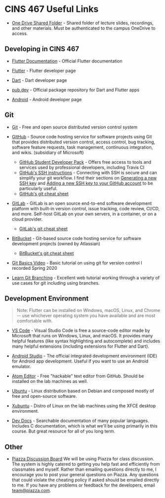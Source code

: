 # CINS 467 Useful Links

* [One Drive Shared Folder](https://csuchico-my.sharepoint.com/:f:/g/personal/bcdixon_csuchico_edu/EsAxYadcodVAjAqaphHA3MsBkSiZFnz0p4TDsXQt_l_9PQ?e=nGfEw5) - Shared folder of lecture slides, recordings, and other materials. Must be authenticated to the campus OneDrive to access.

## Developing in CINS 467

* [Flutter Documentation](https://docs.flutter.dev/) - Official Flutter documentation

* [Flutter](https://flutter.dev/) - Flutter developer page

* [Dart](https://dart.dev/) - Dart developer page

* [pub.dev](https://pub.dev/) - Official package repository for Dart and Flutter apps

* [Android](https://developer.android.com) - Android developer page

## Git

* [Git](https://git-scm.com/) - Free and open source distributed version control system

* [GitHub](https://github.com) - Source code hosting service for software projects using Git that provides distributed version control, access control, bug tracking, software feature requests, task management, continuous integration, and wikis. (subsidiary of Microsoft)
  * [GitHub Student Developer Pack](https://education.github.com/pack) - Offers free access to tools and services used by professional developers, including Travis CI
  * [GitHub's SSH instructions](https://docs.github.com/en/authentication/connecting-to-github-with-ssh/about-ssh) - Connecting with SSH is secure and can simplify your git workflow. I find their sections on [Generating a new SSH key](https://docs.github.com/en/authentication/connecting-to-github-with-ssh/generating-a-new-ssh-key-and-adding-it-to-the-ssh-agent) and [Adding a new SSH key to your GitHub account](https://docs.github.com/en/authentication/connecting-to-github-with-ssh/adding-a-new-ssh-key-to-your-github-account) to be particularly useful.
  * [GitHub's git cheat sheet](https://education.github.com/git-cheat-sheet-education.pdf)

* [GitLab](https://gitlab.com) - GitLab is an open source end-to-end software development platform with built-in version control, issue tracking, code review, CI/CD, and more. Self-host GitLab on your own servers, in a container, or on a cloud provider.
  * [GitLab's git cheat sheet](https://about.gitlab.com/images/press/git-cheat-sheet.pdf)

* [BitBucket](https://bitbucket.org/) - Git-based source code hosting service for software development projects (owned by Atlassian)
  * [BitBucket's git cheat sheet](https://www.atlassian.com/git/tutorials/atlassian-git-cheatsheet)

* [Git Basics Video](https://www.youtube.com/watch?v=0JgyAJMvZlY&feature=youtu.be) - Basic tutorial on using git for version control I recorded Spring 2020

* [Learn Git Branching](https://learngitbranching.js.org/) - Excellent web tutorial working through a variety of use cases for git including using branches.

## Development Environment

> Note: Flutter can be installed on Windows, macOS, Linux, and Chrome -- use whichever operating system you have available and are most comfortable with.

* [VS Code](https://code.visualstudio.com/) - Visual Studio Code is free a source-code editor made by Microsoft that runs on Windows, Linux, and macOS. It provides many helpful features (like syntax highlighting and autocomplete) and includes many helpful extensions (including extensions for Flutter and Dart).

* [Android Studio](https://developer.android.com/studio) - The official integrated development environment (IDE) for Android app development. Useful if you want to use an Android emulator.

* [Atom Editor](https://atom.io/) - Free "hackable" text editor from GitHub. Should be installed on the lab machines as well.

* [Ubuntu](http://www.ubuntu.com/) - Linux distribution based on Debian and composed mostly of free and open-source software.

* [Xubuntu](http://xubuntu.org/) - Distro of Linux on the lab machines using the XFCE desktop environment.

* [Dev Docs](http://devdocs.io/) - Searchable documentation of many popular languages. Includes C documentation, which is what we'll be using primarily in this course. But great resource for all of you long term.


## Other

* [Piazza Discussion Board](https://piazza.com/)
We will be using Piazza for class discussion. The system is highly catered to getting you help fast and efficiently from classmates and myself. Rather than emailing questions directly to me, I encourage you to post your general questions on Piazza. Any questions that could violate the cheating policy if asked should be emailed directly to me. If you have any problems or feedback for the developers, email team@piazza.com.
